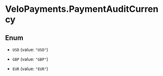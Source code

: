 # VeloPayments.PaymentAuditCurrency

## Enum


* `USD` (value: `"USD"`)

* `GBP` (value: `"GBP"`)

* `EUR` (value: `"EUR"`)


